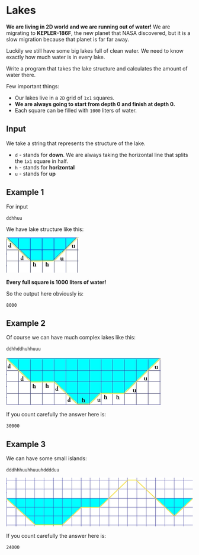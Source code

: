 # Lakes

**We are living in 2D world and we are running out of water!** We are migrating to **KEPLER-186F**, the new planet that NASA discovered, but it is a slow migration because that planet is far far away. 

Luckily we still have some big lakes full of clean water. We need to know exactly how much water is in every lake.

Write a program that takes the lake structure and calculates the amount of water there.

Few important things:

* Our lakes live in a `2D` grid of `1x1` squares.
* **We are always going to start from depth 0 and finish at depth 0.**
* Each square can be filled with `1000` liters of water.

## Input

We take a string that represents the structure of the lake.

* `d` - stands for **down**. We are always taking the horizontal line that splits the `1x1` square in half.
* `h` - stands for **horizontal**
* `u` - stands for **up**

## Example 1

For input
```
ddhhuu
```

We have lake structure like this:

![Example One](example1.jpg)

**Every full square is 1000 liters of water!**

So the output here obviously is:

```
8000
```

## Example 2

Of course we can have much complex lakes like this:
```
ddhhddhuhhuuu
```

![Example Two](example2.jpg)

If you count carefully the answer here is:

```
30000
```

## Example 3

We can have some small islands:

```
dddhhhuuhhuuuhdddduu
```

![Example Two](example3.jpg)

If you count carefully the answer here is:

```
24000
```
